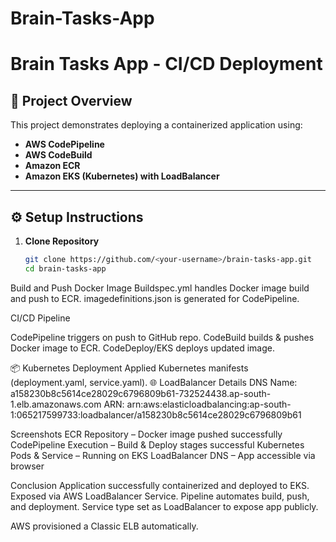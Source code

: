 # Brain-Tasks-App
# Brain Tasks App - CI/CD Deployment

## 🚀 Project Overview
This project demonstrates deploying a containerized application using:
- **AWS CodePipeline**
- **AWS CodeBuild**
- **Amazon ECR**
- **Amazon EKS (Kubernetes) with LoadBalancer**
---
## ⚙️ Setup Instructions
1. **Clone Repository**
   ```bash
   git clone https://github.com/<your-username>/brain-tasks-app.git
   cd brain-tasks-app
Build and Push Docker Image
Buildspec.yml handles Docker image build and push to ECR.
imagedefinitions.json is generated for CodePipeline.

CI/CD Pipeline

CodePipeline triggers on push to GitHub repo.
CodeBuild builds & pushes Docker image to ECR.
CodeDeploy/EKS deploys updated image.

📦 Kubernetes Deployment
Applied Kubernetes manifests (deployment.yaml, service.yaml).
🌐 LoadBalancer Details
DNS Name:
a158230b8c5614ce28029c6796809b61-732524438.ap-south-1.elb.amazonaws.com
ARN:
arn:aws:elasticloadbalancing:ap-south-1:065217599733:loadbalancer/a158230b8c5614ce28029c6796809b61

Screenshots
ECR Repository – Docker image pushed successfully
CodePipeline Execution – Build & Deploy stages successful
Kubernetes Pods & Service – Running on EKS
LoadBalancer DNS – App accessible via browser

Conclusion
Application successfully containerized and deployed to EKS.
Exposed via AWS LoadBalancer Service.
Pipeline automates build, push, and deployment.
Service type set as LoadBalancer to expose app publicly.

AWS provisioned a Classic ELB automatically.
